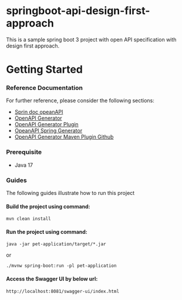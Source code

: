 # springboot-api-design-first-approach
This is a sample spring boot 3 project with open API specification with design first approach.

# Getting Started

### Reference Documentation
For further reference, please consider the following sections:

* [Sprin doc opeanAPI](https://springdoc.org/)
* [OpenAPI Generator](https://openapi-generator.tech/)
* [OpenAPI Generator Plugin](https://openapi-generator.tech/docs/plugins)
* [OpeanAPI Spring Generator](https://openapi-generator.tech/docs/generators/spring)
* [OpenAPI Generator Maven Plugin Github](https://github.com/OpenAPITools/openapi-generator/tree/master/modules/openapi-generator-maven-plugin)


### Prerequisite
* Java 17

### Guides
The following guides illustrate how to run this project

#### Build the project using command: 
`mvn clean install`

#### Run the project using command:
```shell
java -jar pet-application/target/*.jar
```

or

```shell
./mvnw spring-boot:run -pl pet-application
```

#### Access the Swagger UI by below url:
`http://localhost:8081/swagger-ui/index.html`




